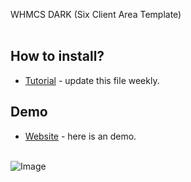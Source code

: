 WHMCS DARK (Six Client Area Template)<br/><br />

## How to install?
* [Tutorial](https://pipiasibogdan.ovh/github/whmcs-dark/) - update this file weekly.

## Demo
* [Website](https://core.cynichost.com) - here is an demo.<br /><br />

![Image](https://core.cynichost.com/templates/six/css/demo.png)

